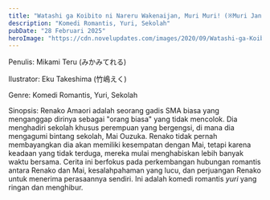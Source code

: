 ```yaml
---
title: "Watashi ga Koibito ni Nareru Wakenaijan, Muri Muri! (※Muri Janakatta!?) Bahasa Indonesia"
description: "Komedi Romantis, Yuri, Sekolah"
pubDate: "28 Februari 2025"
heroImage: "https://cdn.novelupdates.com/images/2020/09/Watashi-ga-Koibito-ni-Nareru-Wakenaijan-Muri-Muri.jpg"
---
```


Penulis:  Mikami Teru (みかみてれる)

Ilustrator:  Eku Takeshima (竹嶋えく)

Genre: Komedi Romantis, Yuri, Sekolah

Sinopsis: Renako Amaori adalah seorang gadis SMA biasa yang menganggap dirinya sebagai "orang biasa" yang tidak mencolok. Dia menghadiri sekolah khusus perempuan yang bergengsi, di mana dia mengagumi bintang sekolah, Mai Ouzuka. Renako tidak pernah membayangkan dia akan memiliki kesempatan dengan Mai, tetapi karena keadaan yang tidak terduga, mereka mulai menghabiskan lebih banyak waktu bersama.  Cerita ini berfokus pada perkembangan hubungan romantis antara Renako dan Mai, kesalahpahaman yang lucu, dan perjuangan Renako untuk menerima perasaannya sendiri.  Ini adalah komedi romantis *yuri* yang ringan dan menghibur.

